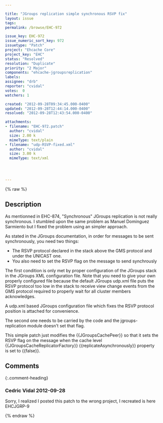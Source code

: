```yaml
---

title: "JGroups replication simple synchronous RSVP fix"
layout: issue
tags: 
permalink: /browse/EHC-972

issue_key: EHC-972
issue_numeric_sort_key: 972
issuetype: "Patch"
project: "Ehcache Core"
project_key: "EHC"
status: "Resolved"
resolution: "Duplicate"
priority: "2 Major"
components: "ehcache-jgroupsreplication"
labels: 
assignee: "drb"
reporter: "cvidal"
votes:  0
watchers: 1

created: "2012-09-28T09:34:45.000-0400"
updated: "2012-09-28T12:44:14.000-0400"
resolved: "2012-09-28T12:43:54.000-0400"

attachments:
- filename: "EHC-972.patch"
  author: "cvidal"
  size: 2.00 k
  mimeType: text/plain
- filename: "udp-RSVP-fixed.xml"
  author: "cvidal"
  size: 3.00 k
  mimeType: text/xml




---
```


{% raw %}

## Description

<div markdown="1" class="description">

As mentionned in EHC-874, "Synchronous" JGroups replication is not really synchronous. I stumbled upon the same problem as Manuel Dominguez Sarmiento but I fixed the problem using an simpler approach.

As stated in the JGroups documentation, in order for messages to be sent synchronously, you need two things:
- The RSVP protocol declared in the stack above the GMS protocol and under the UNICAST one.
- You also need to set the RSVP flag on the message to send synchrously

The first condition is only met by proper configuration of the JGroups stack in the JGroups XML configuration file. Note that you need to give your own properly configured file because the default JGroups udp.xml file puts the RSVP protocol too low in the stack to receive view change events from the GMS protocol required to properly wait for all cluster members acknowledges.

A udp.xml based JGroups configuration file which fixes the RSVP protocol position is attached for convenience.

The second one needs to be carried by the code and the jgroups-replication module doesn't set that flag.

This simple patch just modifies the \{\{JGroupsCachePeer\}\} so that it sets the RSVP flag on the message when the cache level \{\{JGroupsCacheReplicatorFactory\}\} \{\{replicateAsynchronously\}\} property is set to \{\{false\}\}.


</div>

## Comments


{:.comment-heading}
### **Cedric Vidal** <span class="date">2012-09-28</span>

<div markdown="1" class="comment">

Sorry, I realized I posted this patch to the wrong project, I recreated is here EHCJGRP-9

</div>



{% endraw %}
